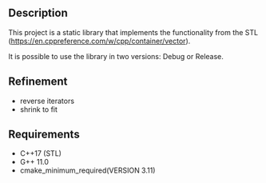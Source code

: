 ## Description
This project is a static library that implements the functionality from the STL (https://en.cppreference.com/w/cpp/container/vector). 

It is possible to use the library in two versions: Debug or Release.

## Refinement
- reverse iterators
- shrink to fit

## Requirements
- C++17 (STL)
- G++ 11.0
- cmake_minimum_required(VERSION 3.11)
